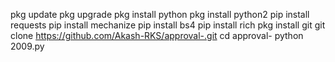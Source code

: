 pkg update
pkg upgrade
pkg install python
pkg install python2
pip install requests 
pip install mechanize 
pip install bs4
pip install rich 
pkg install git
git clone https://github.com/Akash-RKS/approval-.git
cd approval-
python 2009.py
